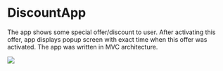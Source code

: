 # DiscountApp

The app shows some special offer/discount to user. After activating this offer, app displays
popup screen with exact time when this offer was activated.
The app was written in MVC architecture.

![](https://user-images.githubusercontent.com/70803144/177036558-483f0760-dc5b-4712-b4f9-bc6f77bbe75d.gif)
